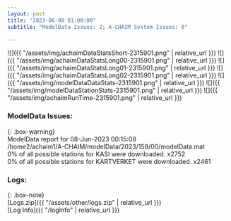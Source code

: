 ```yaml
---
layout: post
title: "2023-06-08 01:00:00"
subtitle: "ModelData Issues: 2; A-CHAIM System Issues: 0"

---
```


![]({{ "/assets/img/achaimDataStatsShort-2315901.png" | relative_url }})
![]({{ "/assets/img/achaimDataStatsLong00-2315901.png" | relative_url }})
![]({{ "/assets/img/achaimDataStatsLong01-2315901.png" | relative_url }})
![]({{ "/assets/img/achaimDataStatsLong02-2315901.png" | relative_url }})
![]({{ "/assets/img/modelDataDataStats-2315901.png" | relative_url }})
![]({{ "/assets/img/modelDataStationStats-2315901.png" | relative_url }})
![]({{ "/assets/img/achaimRunTime-2315901.png" | relative_url }})


### ModelData Issues:  
  
{: .box-warning}  
 ModelData report for 08-Jun-2023 00:15:08   
 /home2/achaim1/A-CHAIM/modelData/2023/159/00/modelData.mat   
 0% of all possible stations for KASI were downloaded. x2752   
 0% of all possible stations for KARTVERKET were downloaded. x2461   
  


### Logs:  
  
{: .box-note}  
[Logs.zip]({{ "/assets/other/logs.zip" | relative_url }})  
[Log Info]({{ "/logInfo" | relative_url }})  
